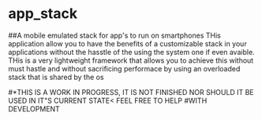 # app_stack
##A mobile emulated stack for app's to run on smartphones
THis application allow you to have the benefits of a customizable stack in your applications
without the hasstle of the using the system one if even avaible.  THis is a very lightweight framework
that allows you to achieve this without must hastle and without sacrificing performace by using an overloaded
stack that is shared by the os

#*THIS IS A WORK IN PROGRESS, IT IS NOT FINISHED NOR SHOULD IT BE USED IN IT"S CURRENT STATE< FEEL FREE TO HELP
#WITH DEVELOPMENT
